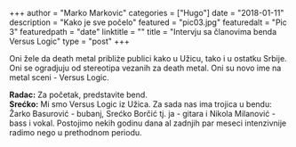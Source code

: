 +++
author = "Marko Markovic"
categories = ["Hugo"]
date = "2018-01-11"
description = "Kako je sve počelo"
featured = "pic03.jpg"
featuredalt = "Pic 3"
featuredpath = "date"
linktitle = ""
title = "Intervju sa članovima benda Versus Logic"
type = "post"
+++

Oni žele da death metal pribliże publici kako u Užicu, tako i u ostatku Srbije. Oni se ogradjuju od stereotipa vezanih za death metal. Oni su novo ime na metal sceni - Versus Logic.

**Radac:** Za početak, predstavite bend.\
**Srećko:** Mi smo Versus Logic iz Užica. Za sada nas ima trojica u bendu: Žarko Basurović - bubanj, Srećko Borčić tj. ja - gitara i Nikola Milanović - bass i vokal. Postojimo nekih godinu dana al zadnjih par meseci intenzivnije radimo nego u prethodnom periodu.
